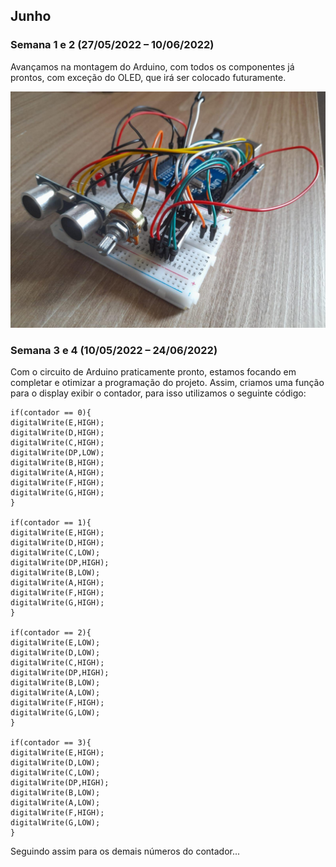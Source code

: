 ## Junho
### Semana 1 e 2 (27/05/2022 – 10/06/2022)
Avançamos na montagem do Arduino, com todos os componentes já prontos, com exceção do OLED, que irá ser colocado futuramente.

![PlacaArduino](./img/jun_01.png)  

### Semana 3 e 4 (10/05/2022 – 24/06/2022)
Com o circuito de Arduino praticamente pronto, estamos focando em completar e otimizar a programação do projeto.
Assim, criamos uma função para o display exibir o contador, para isso utilizamos o seguinte código:

```
if(contador == 0){
digitalWrite(E,HIGH);
digitalWrite(D,HIGH);
digitalWrite(C,HIGH);
digitalWrite(DP,LOW);
digitalWrite(B,HIGH);
digitalWrite(A,HIGH);
digitalWrite(F,HIGH);
digitalWrite(G,HIGH);
}

if(contador == 1){
digitalWrite(E,HIGH);
digitalWrite(D,HIGH);
digitalWrite(C,LOW);
digitalWrite(DP,HIGH);
digitalWrite(B,LOW);
digitalWrite(A,HIGH);
digitalWrite(F,HIGH);
digitalWrite(G,HIGH);
}

if(contador == 2){
digitalWrite(E,LOW);
digitalWrite(D,LOW);
digitalWrite(C,HIGH);
digitalWrite(DP,HIGH);
digitalWrite(B,LOW);
digitalWrite(A,LOW);
digitalWrite(F,HIGH);
digitalWrite(G,LOW);
}

if(contador == 3){
digitalWrite(E,HIGH);
digitalWrite(D,LOW);
digitalWrite(C,LOW);
digitalWrite(DP,HIGH);
digitalWrite(B,LOW);
digitalWrite(A,LOW);
digitalWrite(F,HIGH);
digitalWrite(G,LOW);
}
```

Seguindo assim para os demais números do contador...
